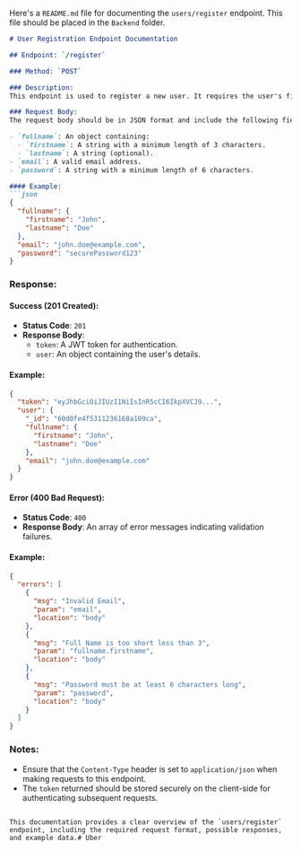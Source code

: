 Here's a `README.md` file for documenting the `users/register` endpoint. This file should be placed in the `Backend` folder.

```markdown:Backend/README.md
# User Registration Endpoint Documentation

## Endpoint: `/register`

### Method: `POST`

### Description:
This endpoint is used to register a new user. It requires the user's first name, last name, email, and password. Upon successful registration, it returns a JSON object containing an authentication token and the user details.

### Request Body:
The request body should be in JSON format and include the following fields:

- `fullname`: An object containing:
  - `firstname`: A string with a minimum length of 3 characters.
  - `lastname`: A string (optional).
- `email`: A valid email address.
- `password`: A string with a minimum length of 6 characters.

#### Example:
```json
{
  "fullname": {
    "firstname": "John",
    "lastname": "Doe"
  },
  "email": "john.doe@example.com",
  "password": "securePassword123"
}
```

### Response:

#### Success (201 Created):
- **Status Code**: `201`
- **Response Body**:
  - `token`: A JWT token for authentication.
  - `user`: An object containing the user's details.

#### Example:
```json
{
  "token": "eyJhbGciOiJIUzI1NiIsInR5cCI6IkpXVCJ9...",
  "user": {
    "_id": "60d0fe4f5311236168a109ca",
    "fullname": {
      "firstname": "John",
      "lastname": "Doe"
    },
    "email": "john.doe@example.com"
  }
}
```

#### Error (400 Bad Request):
- **Status Code**: `400`
- **Response Body**: An array of error messages indicating validation failures.

#### Example:
```json
{
  "errors": [
    {
      "msg": "Invalid Email",
      "param": "email",
      "location": "body"
    },
    {
      "msg": "Full Name is too short less than 3",
      "param": "fullname.firstname",
      "location": "body"
    },
    {
      "msg": "Password must be at least 6 characters long",
      "param": "password",
      "location": "body"
    }
  ]
}
```

### Notes:
- Ensure that the `Content-Type` header is set to `application/json` when making requests to this endpoint.
- The `token` returned should be stored securely on the client-side for authenticating subsequent requests.
```

This documentation provides a clear overview of the `users/register` endpoint, including the required request format, possible responses, and example data.#   U b e r  
 